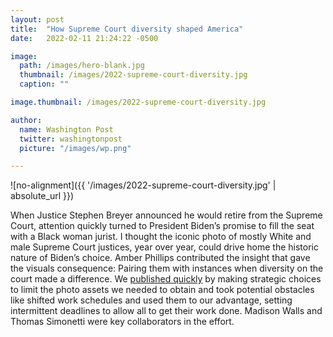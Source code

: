 ```yaml
---
layout: post
title:  "How Supreme Court diversity shaped America"
date:   2022-02-11 21:24:22 -0500

image:
  path: /images/hero-blank.jpg
  thumbnail: /images/2022-supreme-court-diversity.jpg
  caption: ""

image.thumbnail: /images/2022-supreme-court-diversity.jpg

author:
  name: Washington Post
  twitter: washingtonpost
  picture: "/images/wp.png"

---
```


![no-alignment]({{ '/images/2022-supreme-court-diversity.jpg' | absolute_url }})


When Justice Stephen Breyer announced he would retire from the Supreme Court, attention quickly turned to President Biden’s promise to fill the seat with a Black woman jurist. I thought the iconic photo of mostly White and male Supreme Court justices, year over year, could drive home the historic nature of Biden’s choice. Amber Phillips contributed the insight that gave the visuals consequence: Pairing them with instances when diversity on the court made a difference. We [published quickly][project-link] by making strategic choices to limit the photo assets we needed to obtain and took potential obstacles like shifted work schedules and used them to our advantage, setting intermittent deadlines to allow all to get their work done. Madison Walls and Thomas Simonetti were key collaborators in the effort.

[project-link]: https://www.washingtonpost.com/politics/interactive/2022/supreme-court-class-photos-diversity/
